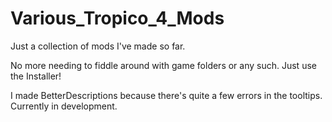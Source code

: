 # Various_Tropico_4_Mods
Just a collection of mods I've made so far.

No more needing to fiddle around with game folders or any such. Just use the Installer!

I made BetterDescriptions because there's quite a few errors in the tooltips. Currently in development.
